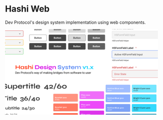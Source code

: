 # Hashi Web
Dev Protocol's design system implementation using web components.

![img.png](media/hashi-cover.png)